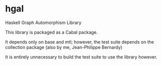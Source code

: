hgal
====

Haskell Graph Automorphism Library

This library is packaged as a Cabal package.

It depends only on base and mtl; however, the test suite depends on the collection package (also by me, Jean-Philippe Bernardy)

It is entirely unnecessary to build the test suite to use the library however.
